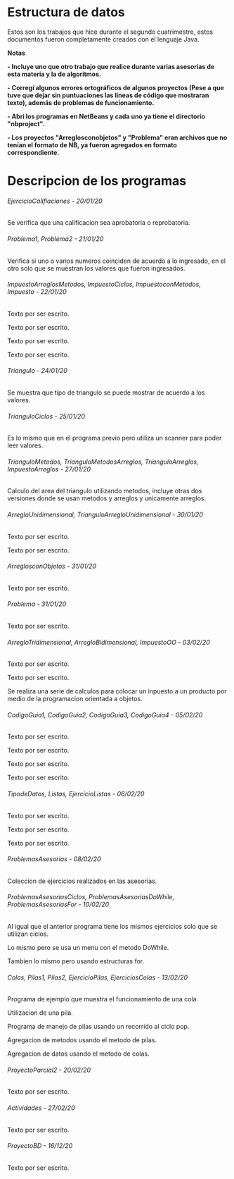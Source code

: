 # Estructura de datos

<!----Descripción---->
Estos son los trabajos que hice durante el segundo cuatrimestre, estos documentos fueron completamente creados con el lenguaje Java.
<!----Separador de la descripción ---->

<!----Notas---->
**Notas**

**- Incluye uno que otro trabajo que realice durante varias asesorías de esta materia y la de algoritmos.**

**- Corregí algunos errores ortográficos de algunos proyectos (Pese a que tuve que dejar sin puntuaciones las líneas de código que mostraran texto), además de problemas de funcionamiento.**

**- Abri los programas en NetBeans y cada uno ya tiene el directorio "nbproject".**

**- Los proyectos "Arreglosconobjetos" y "Problema" eran archivos que no tenían el formato de NB, ya fueron agregados en formato correspondiente.**
<!----Separador de las notas---->

<!----Directorio con descripcion de los programas---->
# Descripcion de los programas
###### EjercicioCalifiaciones - 20/01/20
Se verifica que una calificacion sea aprobatoria o reprobatoria.

<!----Separador---->

###### Problema1, Problema2 - 21/01/20
Verifica si uno o varios numeros coinciden de acuerdo a lo ingresado, en el otro solo que se muestran los valores que fueron ingresados.

<!----Separador---->

###### ImpuestoArreglosMetodos, ImpuestoCiclos, ImpuestoconMetodos, Impuesto - 22/01/20
Texto por ser escrito.

<!--Separador-->

Texto por ser escrito.

<!--Separador-->

Texto por ser escrito.

<!--Separador-->

Texto por ser escrito.

<!----Separador---->

###### Triangulo - 24/01/20
Se muestra que tipo de triangulo se puede mostrar de acuerdo a los valores.

<!----Separador---->

###### TrianguloCiclos - 25/01/20
Es lo mismo que en el programa previo pero utiliza un scanner para poder leer valores.

<!----Separador---->

###### TrianguloMetodos, TrianguloMetodosArreglos, TrianguloArreglos, ImpuestoArreglos - 27/01/20
Calculo del area del triangulo utilizando metodos, incluye otras dos versiones donde se usan metodos y arreglos y unicamente arreglos. 

###### ArregloUnidimensional, TrianguloArregloUnidimensional - 30/01/20
Texto por ser escrito.

<!--Separador-->

Texto por ser escrito.

<!----Separador---->

###### ArreglosconObjetos - 31/01/20
Texto por ser escrito.

<!----Separador---->

###### Problema - 31/01/20
Texto por ser escrito.

<!----Separador---->

###### ArregloTridimensional, ArregloBidimensional, ImpuestoOO - 03/02/20
Texto por ser escrito.

<!--Separador-->

Texto por ser escrito.

<!--Separador-->

Se realiza una serie de calculos para colocar un inpuesto a un producto por medio de la programacion orientada a objetos.

<!----Separador---->

###### CodigoGuia1, CodigoGuia2, CodigoGuia3, CodigoGuia4 - 05/02/20
Texto por ser escrito.

<!--Separador-->

Texto por ser escrito.

<!--Separador-->

Texto por ser escrito.

<!--Separador-->

Texto por ser escrito.

<!----Separador---->

###### TipodeDatos, Listas, EjercicioListas - 06/02/20
Texto por ser escrito.

<!--Separador-->

Texto por ser escrito.

<!--Separador-->

Texto por ser escrito.

<!----Separador---->

###### ProblemasAsesorias - 08/02/20
Coleccion de ejercicios realizados en las asesorias.

<!----Separador---->

###### ProblemasAsesoriasCiclos, ProblemasAsesoriasDoWhile, ProblemasAsesoriasFor - 10/02/20
Al igual que el anterior programa tiene los mismos ejercicios solo que se utilizan ciclos.

<!--Separador-->

Lo mismo pero se usa un menu con el metodo DoWhile.

<!--Separador-->

Tambien lo mismo pero usando estructuras for.

<!----Separador---->

###### Colas, Pilas1, Pilas2, EjercicioPilas, EjerciciosColas - 13/02/20
Programa de ejemplo que muestra el funcionamiento de una cola.

<!--Separador-->

Utilizacion de una pila.

<!--Separador-->

Programa de manejo de pilas usando un recorrido al ciclo pop.

<!--Separador-->

Agregacion de metodos usando el metodo de pilas.

<!--Separador-->

Agregacion de datos usando el metodo de colas.

<!----Separador---->

###### ProyectoParcial2 - 20/02/20
Texto por ser escrito.

<!----Separador---->

###### Actividades - 27/02/20
Texto por ser escrito.

<!----Separador---->

###### ProyectoBD - 16/12/20
Texto por ser escrito.

<!----Separador del directorio con descripcion de los programas---->
